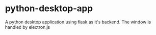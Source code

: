 # python-desktop-app
A python desktop application using flask as it's backend. The window is handled by electron.js
